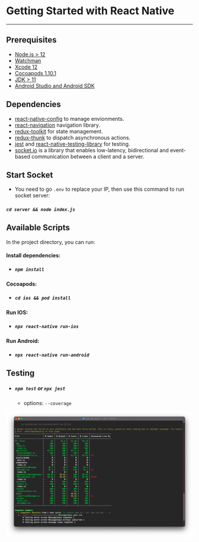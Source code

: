 # Getting Started with React Native
---
## Prerequisites

- [Node.js > 12](https://nodejs.org) 
- [Watchman](https://facebook.github.io/watchman)
- [Xcode 12](https://developer.apple.com/xcode)
- [Cocoapods 1.10.1](https://cocoapods.org)
- [JDK > 11](https://www.oracle.com/java/technologies/javase-jdk11-downloads.html)
- [Android Studio and Android SDK](https://developer.android.com/studio)

## Dependencies

- [react-native-config](https://github.com/luggit/react-native-config) to manage envionments.
- [react-navigation](https://reactnavigation.org/) navigation library.
- [redux-toolkit](https://redux-toolkit.js.org/) for state management.
- [redux-thunk](https://github.com/gaearon/redux-thunk) to dispatch asynchronous actions.
- [jest](https://facebook.github.io/jest/) and [react-native-testing-library](https://callstack.github.io/react-native-testing-library/) for testing.
- [socket.io](https://socket.io/docs/v4/) is a library that enables low-latency, bidirectional and event-based communication between a client and a server.




## Start Socket

- You need to go `.env` to replace your IP, then use this command to run socket server: 
##### `cd server && node index.js`


## Available Scripts

In the project directory, you can run:
#### Install dependencies: 
- ##### `npm install`

#### Cocoapods: 
- ##### `cd ios && pod install`
#### Run IOS: 
- ##### `npx react-native run-ios`
#### Run Android: 
- ##### `npx react-native run-android`

## Testing

* ##### `npm test` or `npx jest`
    * options: `--coverage`

![Component testing](./src/assets/images/jest_coverage.png "UI testing")
